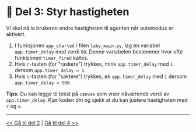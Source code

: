 # &#128644; Del 3: Styr hastigheten

Vi skal nå la brukeren endre hastigheten til agenten når automodus er aktivert.

1. I funksjonen `app_started` i filen `laby_main.py`, lag en variabel `app.timer_delay` med verdi `50`. Denne variabelen bestemmer hvor ofte funksjonen `timer_fired` kalles.
2. Hvis `r`-tasten (for "raskere") trykkes, mink `app.timer_delay` med `1` dersom `app.timer_delay > 1`.
3. Hvis `s`-tasten (for "saktere") trykkes, øk `app.timer_delay` med `1` dersom `app.timer_delay < 500`.

**Tips:** Du kan legge til tekst på `canvas` som viser nåværende verdi av `app.timer_delay`. Kjør koden din og sjekk at du kan justere hastigheten med `r` og `s`.

---

[<< Gå til del 2](./del_2.md) | [Gå til del 4 >>](./del_4.md)

